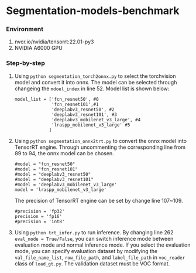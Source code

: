 # Segmentation-models-benchmark
### Environment
1. nvcr.io/nvidia/tensorrt:22.01-py3
2. NVIDIA A6000 GPU

### Step-by-step
1. Using `python segmentation_torch2onnx.py` to select the torchvision model and convert it into onnx.
   The model can be selected through changeing the `mdoel_index` in line 52. Model list is shown below:
   ```   
   model_list = ['fcn_resnet50', #0 
                 'fcn_resnet101',#1
                 'deeplabv3_resnet50', #2
                 'deeplabv3_resnet101', #3 
                 'deeplabv3_mobilenet_v3_large', #4
                 'lraspp_mobilenet_v3_large' #5
                ]
   ```
2. Using `python segmentation_onnx2trt.py` to convert the onnx model into TensorRT engine. 
Through uncommenting the corresponding line from 89 to 94, the onnx model can be chosen.
   ```
   #model = "fcn_resnet50"
   #model = "fcn_resnet101"
   #model = "deeplabv3_resnet50"
   #model = "deeplabv3_resnet101"
   #model = 'deeplabv3_mobilenet_v3_large'
   model = 'lraspp_mobilenet_v3_large'
   ```
   The precision of TensorRT engine can be set by change line 107~109.
   ```
   #precision = 'fp32'
   precision = 'fp16'
   #precision = 'int8'
   ```
3. Using `python trt_infer.py` to run inference. 
   By changing line 262 `eval_mode = True/False`, you can switch inference mode between evaluation mode and normal inference mode.
   If you select the evaluation mode, you can specify evaluation dataset by modifying 
   the `val_file_name_list`, `row_file_path`, and `label_file_path` in `voc_reader` class of `load_gt.py`. 
   The validation dataset must be VOC format.
   

